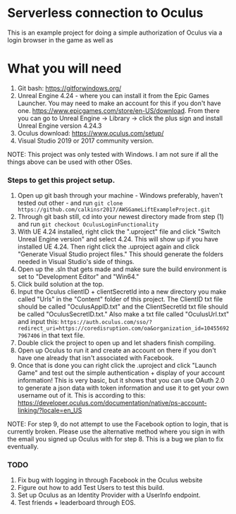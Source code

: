 # Serverless connection to Oculus

This is an example project for doing a simple authorization of Oculus via a login browser in the game as well as

# What you will need

1. Git bash: https://gitforwindows.org/
2. Unreal Engine 4.24 - where you can install it from the Epic Games Launcher. You may need to make an account for this if you don't have one. https://www.epicgames.com/store/en-US/download. From there you can go to Unreal Engine -> Library -> click the plus sign and install Unreal Engine version 4.24.3
3. Oculus download: https://www.oculus.com/setup/
4. Visual Studio 2019 or 2017 community version.

NOTE: This project was only tested with Windows. I am not sure if all the things above can be used with other OSes.

### Steps to get this project setup.
1. Open up git bash through your machine - Windows preferably, haven't tested out other  - and run `git clone https://github.com/calkinsr2017/AWSGameLiftExampleProject.git`
2. Through git bash still, cd into your newest directory made from step (1) and run `git checkout OculusLoginFunctionality`
3. With UE 4.24 installed, right click the ".uproject" file and click "Switch Unreal Engine version" and select 4.24. This will show up if you have installed UE 4.24. Then right click the .uproject again and click "Generate Visual Studio project files." This should generate the folders needed in Visual Studio's side of things.
4. Open up the .sln that gets made and make sure the build environment is set to "Development Editor" and "Win64."
5. Click build solution at the top.
6. Input the Oculus clientID + clientSecretId into a new directory you make called "Urls" in the "Content" folder of this project. 
The ClientID txt file should be called "OculusAppID.txt" and the ClientSecretId txt file should be called "OculusSecretID.txt." 
Also make a txt file called "OculusUrl.txt" and input this: 
`https://auth.oculus.com/sso/?redirect_uri=https://coredisruption.com/oa&organization_id=104556927967406` in that text file.
7. Double click the project to open up and let shaders finish compiling.
8. Open up Oculus to run it and create an account on there if you don't have one already that isn't associated with Facebook.
9. Once that is done you can right click the .uproject and click "Launch Game" and test out the simple authentication + display of your account information! This is
very basic, but it shows that you can use OAuth 2.0 to generate a json data with token information and use it to get your own username out of it. This is according to this: https://developer.oculus.com/documentation/native/ps-account-linking/?locale=en_US

NOTE: For step 9, do not attempt to use the Facebook option to login, that is currently broken. Please use the alternative method where you sign in with the email you signed up Oculus with for step 8. This is a bug we plan to fix eventually.

### TODO 
1. Fix bug with logging in through Facebook in the Oculus website
2. Figure out how to add Test Users to test this build.
3. Set up Oculus as an Identity Provider with a UserInfo endpoint.
4. Test friends + leaderboard through EOS.
